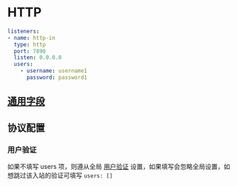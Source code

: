 # HTTP

```{.yaml linenums="1"}
listeners:
- name: http-in
  type: http
  port: 7890
  listen: 0.0.0.0
  users:
    - username: username1
      password: password1
```

## [通用字段](./index.md)

## 协议配置

### 用户验证

如果不填写 users 项，则遵从全局 [用户验证](../../general.md/#_2) 设置，如果填写会忽略全局设置，如想跳过该入站的验证可填写 `users: []`
